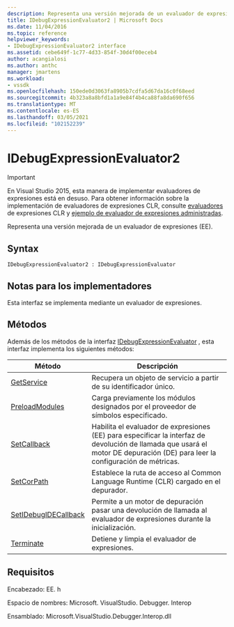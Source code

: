 ```yaml
---
description: Representa una versión mejorada de un evaluador de expresiones (EE).
title: IDebugExpressionEvaluator2 | Microsoft Docs
ms.date: 11/04/2016
ms.topic: reference
helpviewer_keywords:
- IDebugExpressionEvaluator2 interface
ms.assetid: cebe649f-1c77-4d33-854f-30d4f00eceb4
author: acangialosi
ms.author: anthc
manager: jmartens
ms.workload:
- vssdk
ms.openlocfilehash: 150ede0d3063fa8905b7cdfa5d67da16c0f68eed
ms.sourcegitcommit: 4b323a8a8bfd1a1a9e84f4b4ca88fa8da690f656
ms.translationtype: MT
ms.contentlocale: es-ES
ms.lasthandoff: 03/05/2021
ms.locfileid: "102152239"
---
```

# <a name="idebugexpressionevaluator2"></a>IDebugExpressionEvaluator2
> [!IMPORTANT]
> En Visual Studio 2015, esta manera de implementar evaluadores de expresiones está en desuso. Para obtener información sobre la implementación de evaluadores de expresiones CLR, consulte [evaluadores](https://github.com/Microsoft/ConcordExtensibilitySamples/wiki/CLR-Expression-Evaluators) de expresiones CLR y [ejemplo de evaluador de expresiones administradas](https://github.com/Microsoft/ConcordExtensibilitySamples/wiki/Managed-Expression-Evaluator-Sample).

 Representa una versión mejorada de un evaluador de expresiones (EE).

## <a name="syntax"></a>Syntax

```
IDebugExpressionEvaluator2 : IDebugExpressionEvaluator
```

## <a name="notes-for-implementers"></a>Notas para los implementadores
 Esta interfaz se implementa mediante un evaluador de expresiones.

## <a name="methods"></a>Métodos
 Además de los métodos de la interfaz [IDebugExpressionEvaluator](../../../extensibility/debugger/reference/idebugexpressionevaluator.md) , esta interfaz implementa los siguientes métodos:

|Método|Descripción|
|------------|-----------------|
|[GetService](../../../extensibility/debugger/reference/idebugexpressionevaluator2-getservice.md)|Recupera un objeto de servicio a partir de su identificador único.|
|[PreloadModules](../../../extensibility/debugger/reference/idebugexpressionevaluator2-preloadmodules.md)|Carga previamente los módulos designados por el proveedor de símbolos especificado.|
|[SetCallback](../../../extensibility/debugger/reference/idebugexpressionevaluator2-setcallback.md)|Habilita el evaluador de expresiones (EE) para especificar la interfaz de devolución de llamada que usará el motor DE depuración (DE) para leer la configuración de métricas.|
|[SetCorPath](../../../extensibility/debugger/reference/idebugexpressionevaluator2-setcorpath.md)|Establece la ruta de acceso al Common Language Runtime (CLR) cargado en el depurador.|
|[SetIDebugIDECallback](../../../extensibility/debugger/reference/idebugexpressionevaluator2-setidebugidecallback.md)|Permite a un motor de depuración pasar una devolución de llamada al evaluador de expresiones durante la inicialización.|
|[Terminate](../../../extensibility/debugger/reference/idebugexpressionevaluator2-terminate.md)|Detiene y limpia el evaluador de expresiones.|

## <a name="requirements"></a>Requisitos
 Encabezado: EE. h

 Espacio de nombres: Microsoft. VisualStudio. Debugger. Interop

 Ensamblado: Microsoft.VisualStudio.Debugger.Interop.dll
